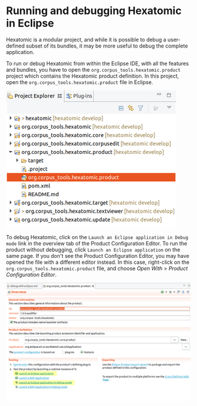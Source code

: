 # Running and debugging Hexatomic in Eclipse

Hexatomic is a modular project, and while it is possible to debug a user-defined subset of its bundles,
it may be more useful to debug the complete application.

To run or debug Hexatomic from within the Eclipse IDE, with all the features and bundles, you have to open the  `org.corpus_tools.hexatomic.product` project which contains the Hexatomic product definition.
In this project, open the `org.corpus_tools.hexatomic.product` file in Eclipse.

![Location of the product definition file in the Project Explorer](./product-file-location.png)

To debug Hexatomic, click on the `Launch an Eclipse application in Debug mode` link in the overview tab of the Product Configuration Editor.
To run the product without debugging, click `Launch an Eclipse application` on the same page.
If you don't see the Product Configuration Editor, you may have opened the file with a different editor instead.
In this case, right-click on the `org.corpus_tools.hexatomic.product` file, and choose *Open With* > *Product Configuration Editor*.

![Product configuration file editor with launch links](./product-launch.png)



